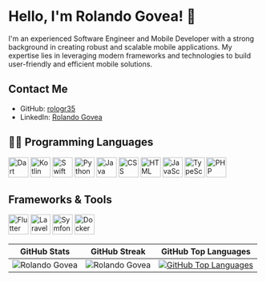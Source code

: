 # Hello, I'm Rolando Govea! 👋

I'm an experienced Software Engineer and Mobile Developer with a strong background in creating robust and scalable mobile applications. My expertise lies in leveraging modern frameworks and technologies to build user-friendly and efficient mobile solutions.

## Contact Me

- GitHub: [rologr35](https://github.com/rologr35)
- LinkedIn: [Rolando Govea](https://www.linkedin.com/in/rolando-govea/)

## 👨‍💻 Programming Languages

<img src="https://cdn.jsdelivr.net/gh/devicons/devicon/icons/dart/dart-original.svg" alt="Dart" width="40" height="40" />
<img src="https://cdn.jsdelivr.net/gh/devicons/devicon/icons/kotlin/kotlin-original.svg" alt="Kotlin" width="40" height="40" />
<img src="https://cdn.jsdelivr.net/gh/devicons/devicon/icons/swift/swift-original.svg" alt="Swift" width="40" height="40" />
<img src="https://cdn.jsdelivr.net/gh/devicons/devicon/icons/python/python-original.svg" alt="Python" width="40" height="40" />
<img src="https://cdn.jsdelivr.net/gh/devicons/devicon/icons/java/java-original.svg" alt="Java" width="40" height="40" />
<img src="https://cdn.jsdelivr.net/gh/devicons/devicon/icons/css3/css3-original.svg" alt="CSS" width="40" height="40" />
<img src="https://cdn.jsdelivr.net/gh/devicons/devicon/icons/html5/html5-original.svg" alt="HTML" width="40" height="40" />
<img src="https://cdn.jsdelivr.net/gh/devicons/devicon/icons/javascript/javascript-original.svg" alt="JavaScript" width="40" height="40" />
<img src="https://cdn.jsdelivr.net/gh/devicons/devicon/icons/typescript/typescript-original.svg" alt="TypeScript" width="40" height="40" />
<img src="https://cdn.jsdelivr.net/gh/devicons/devicon/icons/php/php-original.svg" alt="PHP" width="40" height="40" />

## Frameworks & Tools

<img src="https://cdn.jsdelivr.net/gh/devicons/devicon/icons/flutter/flutter-original.svg" alt="Flutter" width="40" height="40" />
<img src="https://cdn.jsdelivr.net/gh/devicons/devicon/icons/laravel/laravel-plain.svg" alt="Laravel" width="40" height="40" />
<img src="https://cdn.jsdelivr.net/gh/devicons/devicon/icons/symfony/symfony-original.svg" alt="Symfony" width="40" height="40" />
<img src="https://cdn.jsdelivr.net/gh/devicons/devicon/icons/docker/docker-original.svg" alt="Docker" width="40" height="40" />


| GitHub Stats  | GitHub Streak           | GitHub Top Languages  |
| ------- | ---------------- | ---------------------------------- |
| ![Rolando Govea](https://github-stats-profile.vercel.app/api?username=rologr35&show_icons=true&locale=en&theme=dark&hide_border=true&layout=compact&hide=html,javascript,CSS,PowerShell&langs_count=9)    | ![Rolando Govea](https://github-readme-streak-stats.herokuapp.com/?user=rologr35&theme=dark&hide_border=true&layout=compact&hide=html,javascript,CSS,PowerShell&langs_count=9) | [![GitHub Top Languages](https://github-readme-stats.vercel.app/api/top-langs/?username=rologr35&theme=dark&hide_border=true&layout=compact&hide=html,javascript,CSS,PowerShell&langs_count=9)](https://github.com/rologr35) |
